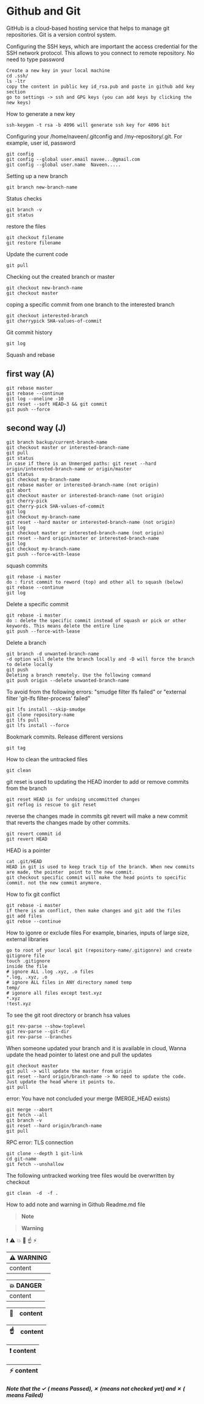 # Github and Git
GitHub is a cloud-based hosting service that helps to manage git repositories. Git is a version control system. 

Configuring the SSH keys, which are important the access credential for the SSH network protocol. 
This allows to you connect to remote repository. No need to type password
```
Create a new key in your local machine
cd .ssh/
ls -ltr
copy the content in public key id_rsa.pub and paste in github add key section
go to settings -> ssh and GPG keys (you can add keys by clicking the new keys)
```
How to generate a new key
```
ssh-keygen -t rsa -b 4096 will generate ssh key for 4096 bit
```
Configuring your /home/naveen/.gitconfig and /my-repository/.git. For example, user id, password
```
git config
git config --global user.email navee...@gmail.com
git config --global user.name  Naveen.....
```
Setting up a new branch
```
git branch new-branch-name
```
Status checks
```
git branch -v
git status
```
restore the files
```
git checkout filename
git restore filename
```
Update the current code
```
git pull
```
Checking out the created branch or master
```
git checkout new-branch-name
git checkout master
```
coping a specific commit from one branch to the interested branch
```
git checkout interested-branch
git cherrypick SHA-values-of-commit
```
Git commit history
```
git log
```
Squash and rebase
## first way (A)
```
git rebase master
git rebase --continue
git log --oneline -10
git reset --soft HEAD~3 && git commit
git push --force
```
## second way (J)
```
git branch backup/current-branch-name
git checkout master or interested-branch-name
git pull
git status
in case if there is an Unmerged paths: git reset --hard origin/interested-branch-name or origin/master
git status
git checkout my-branch-name
git rebase master or interested-branch-name (not origin)
git abort
git checkout master or interested-branch-name (not origin)
git cherry-pick
git cherry-pick SHA-values-of-commit
git log
git checkout my-branch-name
git reset --hard master or interested-branch-name (not origin)
git log
git checkout master or interested-branch-name (not origin)
git reset --hard origin/master or interested-branch-name
git log
git checkout my-branch-name
git push --force-with-lease
```
squash commits
```
git rebase -i master
do : first commit to reword (top) and other all to squash (below)
git rebase --continue
git log
```
Delete a specific commit 
```
git rebase -i master
do : delete the specific commit instead of squash or pick or other keywords. This means delete the entire line
git push --force-with-lease
```
Delete a branch 
```
git branch -d unwanted-branch-name
-d option will delete the branch locally and -D will force the branch to delete locally
git push
Deleting a branch remotely. Use the following command
git push origin --delete unwanted-branch-name
```

To avoid from the following errors: "smudge filter lfs failed" or "external filter 'git-lfs filter-process' failed"
```
git lfs install --skip-smudge
git clone repository-name
git lfs pull
git lfs install --force
```
Bookmark commits. Release different versions
```
git tag
```
How to clean the untracked files
```
git clean
```
git reset is used to updating the HEAD inorder to add or remove commits from the branch
```
git reset HEAD is for undoing uncommitted changes
git reflog is rescue to git reset
```
reverse the changes made in commits
git revert will make a new commit that reverts the changes made by other commits.
```
git revert commit id
git revert HEAD
```
HEAD is a pointer
```
cat .git/HEAD
HEAD in git is used to keep track tip of the branch. When new commits are made, the pointer  point to the new commit.
git checkout specific commit will make the head points to specific commit. not the new commit anymore. 
```

How to fix git conflict
```
git rebase -i master
if there is an conflict, then make changes and git add the files
git add files
git rebse --continue
```
How to igonre or exclude files For example, binaries, inputs of large size, external libraries 
```
go to root of your local git (repository-name/.gitigonre) and create gitignore file
touch .gitignore
inside the file
# ignore ALL .log .xyz, .o files
*.log, .xyz, .o
# ignore ALL files in ANY directory named temp
temp/
# igonore all files except test.xyz
*.xyz
!test.xyz
```
To see the git root directory or branch hsa values 
```
git rev-parse --show-toplevel
git rev-parse --git-dir
git rev-parse --branches
```
When someone updated your branch and it is available in cloud, Wanna update the head pointer to latest one and pull the updates
```
git checkout master
git pull -> will update the master from origin
git reset --hard origin/branch-name -> No need to update the code. Just update the head where it points to.
git pull  
```
error: You have not concluded your merge (MERGE_HEAD exists)
```
git merge --abort
git fetch --all
git branch -v
git reset --hard origin/branch-name
git pull
```
RPC error: TLS connection
```
git clone --depth 1 git-link
cd git-name
git fetch --unshallow
```
The following untracked working tree files would be overwritten by checkout
```
git clean  -d  -f .
```
How to add note and warning in Github Readme.md file 

> __Note__  

> __Warning__
 
:exclamation:  :warning:  :boom: :memo: :point_up: :zap: 

| :warning: WARNING          |
|:---------------------------|
| content   |

| :boom: DANGER              |
|:---------------------------|
| content |

| :memo:        | content       |
|---------------|:------------------------|

| :point_up:    | content |
|---------------|:------------------------|

| :exclamation:  content   |
|-----------------------------------------|

| :zap:        content   |
|-----------------------------------------|

 ##### Note that the &check; ( means Passed), &cross; (means not checked yet) and &cross; ( means Failed)


